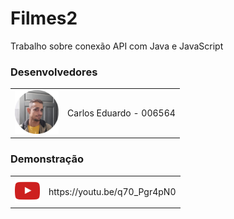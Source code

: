 # Filmes2
Trabalho sobre conexão API com Java e JavaScript


<h3>Desenvolvedores</h3>
<table style="border:0;">
    <tr>
        <td><img src="images/carlos.png" alt="" style="height: 70px;"></td>
        <td><p>Carlos Eduardo - 006564</p></td>
    </tr>
</table>

<h3>Demonstração</h3>
<table border="0";>
    <tr>
        <td><img src="images/youtube.png" alt="" style="height: 40px;"></td>
        <td><p>https://youtu.be/q70_Pgr4pN0</p></td>
    </tr>
</table>
